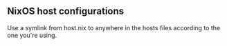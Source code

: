 ## NixOS host configurations

Use a symlink from host.nix to anywhere in the hosts files according to the one you're using.
